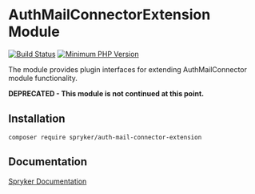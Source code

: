 # AuthMailConnectorExtension Module
[![Build Status](https://travis-ci.org/spryker/auth-mail-connector-extension.svg)](https://travis-ci.org/spryker/auth-mail-connector-extension)
[![Minimum PHP Version](https://img.shields.io/badge/php-%3E%3D%207.3-8892BF.svg)](https://php.net/)

The module provides plugin interfaces for extending AuthMailConnector module functionality.

**DEPRECATED - This module is not continued at this point.**

## Installation

```
composer require spryker/auth-mail-connector-extension
```

## Documentation

[Spryker Documentation](https://academy.spryker.com/developing_with_spryker/module_guide/modules.html)
